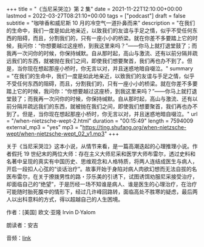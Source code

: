 +++
title = "《当尼采哭泣》第 2 集"
date = 2021-11-22T12:10:00+00:00
lastmod = 2022-03-27T08:21:10+00:00
tags = ["podcast"]
draft = false
subtitle = "咖啡香和威尼斯 10 月的冷空气一道扑鼻而来"
description = "在我们的生命中，我们一度是如此地亲近，以致我们的友谊与手足之情，似乎不受任何东西的阻碍，而且，分割我们的，只有一座小小的桥梁。就在你差不多要踏上它的时候，我问你：“你想要越过这座桥，到我这里来吗？”——你马上就打退堂鼓了；而我再一次问你的时候，你保持缄默。自从那时起，高山与激流、还有以前分隔并疏远我们的东西，就被抛在我们之间，即使我们想要聚首，我们再也办不到了。但是，当你现在想起那座小桥时，你无言以对，并且迷惑地暗自啜泣。"
summary = "在我们的生命中，我们一度是如此地亲近，以致我们的友谊与手足之情，似乎不受任何东西的阻碍，而且，分割我们的，只有一座小小的桥梁。就在你差不多要踏上它的时候，我问你：“你想要越过这座桥，到我这里来吗？”——你马上就打退堂鼓了；而我再一次问你的时候，你保持缄默。自从那时起，高山与激流、还有以前分隔并疏远我们的东西，就被抛在我们之间，即使我们想要聚首，我们再也办不到了。但是，当你现在想起那座小桥时，你无言以对，并且迷惑地暗自啜泣。"
url = "/when-nietzsche-wept-2.html"
duration = "00:15:49"
length = 7594009
external_mp3 = "yes"
mp3 = "https://ting.shufang.org/when-nietzsche-wept/when-nietzsche-wept_02_v1.mp3"
+++

关于《当尼采哭泣》这本小说，从情节来看，是一篇高潮迭起的心理推理小说。作者假托
19 世纪末的两位大师：存在主义大师尼采和医学大师布雷尔，透过史料和名著中呈现的真实有中国历史、思维观念和人格特质，将两人连结成医生与病人，开启一段扣人心弦的“谈话治疗”。故事开始于身陷对病人肉欲幻想而无法自拔的名医布雷尔，在关于撩拨男性的路・莎乐美的引诱下，试图诱饵劝服尼采接受治疗，却面临自己的“绝望”，于是历经一场不知谁是病人、谁是医生的心理治疗，在治疗可能随时胎死腹中的情形下，经过几许峰回路转，面临高处不胜寒的疑虑，最后两人以出科意料的方式，得以超越自己的人生困境。

作者：[美国] 欧文·亚隆 Irvin D·Yalom

朗读者：安吉

音频：[link](https://ting.shufang.org/when-nietzsche-wept/when-nietzsche-wept%5F02%5Fv1.mp3)